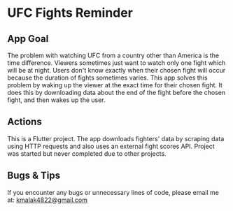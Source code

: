 # UFC Fights Reminder

## App Goal
The problem with watching UFC from a country other than America is the time difference. Viewers sometimes just want to watch only one fight which will be at night. Users don't know exactly when their chosen fight will occur because the duration of fights sometimes varies. This app solves this problem by waking up the viewer at the exact time for their chosen fight. It does this by downloading data about the end of the fight before the chosen fight, and then wakes up the user.

## Actions
This is a Flutter project. The app downloads fighters' data by scraping data using HTTP requests and also uses an external fight scores API. Project was started but never completed due to other projects.

## Bugs & Tips
If you encounter any bugs or unnecessary lines of code, please email me at: kmalak4822@gmail.com
